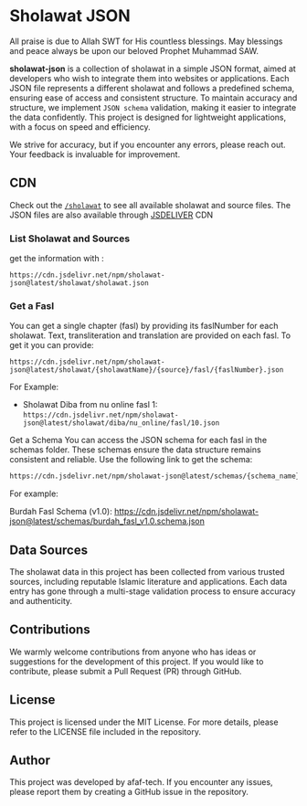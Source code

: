 # Sholawat JSON

All praise is due to Allah SWT for His countless blessings. May blessings and peace always be upon our beloved Prophet Muhammad SAW.

**sholawat-json** is a collection of sholawat in a simple JSON format, aimed at developers who wish to integrate them into websites or applications. Each JSON file represents a different sholawat and follows a predefined schema, ensuring ease of access and consistent structure. To maintain accuracy and structure, we implement `JSON schema` validation, making it easier to integrate the data confidently. This project is designed for lightweight applications, with a focus on speed and efficiency.

We strive for accuracy, but if you encounter any errors, please reach out. Your feedback is invaluable for improvement.

## CDN
Check out the [`/sholawat`](https://github.com/afaf-tech/sholawat-json/tree/master/sholawat) to see all available sholawat and source files. The JSON files are also available through [JSDELIVER](https://www.jsdelivr.com/package/npm/sholawat-json) CDN

### List Sholawat and Sources 
get the information with : 
```
https://cdn.jsdelivr.net/npm/sholawat-json@latest/sholawat/sholawat.json
```
### Get a Fasl

You can get a single chapter (fasl) by providing its faslNumber for each sholawat. Text, transliteration and translation are provided on each fasl. To get it you can provide: 
```
https://cdn.jsdelivr.net/npm/sholawat-json@latest/sholawat/{sholawatName}/{source}/fasl/{faslNumber}.json

```
For Example:

- Sholawat Diba from nu online fasl 1: `https://cdn.jsdelivr.net/npm/sholawat-json@latest/sholawat/diba/nu_online/fasl/10.json`

Get a Schema
You can access the JSON schema for each fasl in the schemas folder. These schemas ensure the data structure remains consistent and reliable. Use the following link to get the schema:

```bash
https://cdn.jsdelivr.net/npm/sholawat-json@latest/schemas/{schema_name}.schema.json
```
For example:

Burdah Fasl Schema (v1.0):
https://cdn.jsdelivr.net/npm/sholawat-json@latest/schemas/burdah_fasl_v1.0.schema.json

## Data Sources

The sholawat data in this project has been collected from various trusted sources, including reputable Islamic literature and applications. Each data entry has gone through a multi-stage validation process to ensure accuracy and authenticity.

## Contributions

We warmly welcome contributions from anyone who has ideas or suggestions for the development of this project. If you would like to contribute, please submit a Pull Request (PR) through GitHub.

## License

This project is licensed under the MIT License. For more details, please refer to the LICENSE file included in the repository.

## Author
This project was developed by afaf-tech. If you encounter any issues, please report them by creating a GitHub issue in the repository.